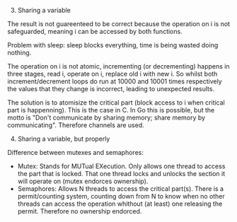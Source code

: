 3) Sharing a variable

The result is not guareenteed to be correct because the operation on i is not safeguarded, meaning i can be accessed by both functions.

Problem with sleep: sleep blocks everything, time is being wasted doing nothing.

The operation on i is not atomic, incrementing (or decrementing) happens in three stages, read i, operate on i, replace old i with new i. So whilst both increment/decrement loops do run at 10000 and 10001 times respectively the values that they change is incorrect, leading to unexpected results.

The solution is to atomisize the critical part (block access to i when critical part is happenning). This is the case in C. In Go this is possible, but the motto is "Don't communicate by sharing memory; share memory by communicating". Therefore channels are used.

4) Sharing a variable, but properly

Difference between mutexes and semaphores:
- Mutex: Stands for MUTual EXecution. Only allows one thread to access the part that is locked. That one thread locks and unlocks the section it will operate on (mutex endorces ownership).
- Semaphores: Allows N threads to access the critical part(s). There is a permit/counting system, counting down from N to know when no other threads can access the operation whithout (at least) one releasing the permit. Therefore no ownership endorced.

